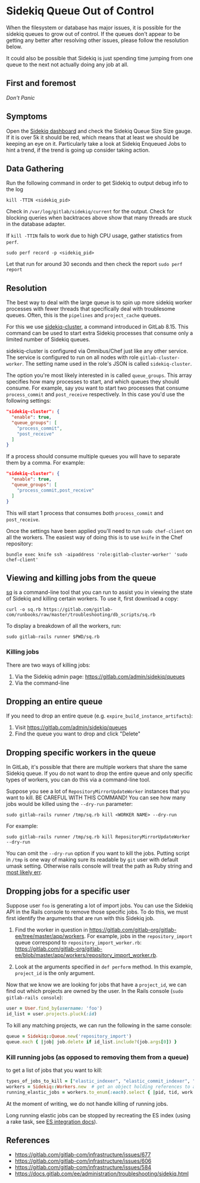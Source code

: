 # Sidekiq Queue Out of Control

When the filesystem or database has major issues, it is possible
for the sidekiq queues to grow out of control. If the queues don't appear
to be getting any better after resolving other issues, please follow
the resolution below.

It could also be possible that Sidekiq is just spending time jumping from one
queue to the next not actually doing any job at all.

## First and foremost

*Don't Panic*

## Symptoms

Open the [Sidekiq dashboard](http://dashboards.gitlab.net/dashboard/db/sidekiq-stats)
and check the Sidekiq Queue Size Size gauge. If it is over 5k it should be red, which
means that at least we should be keeping an eye on it.
Particularly take a look at Sidekiq Enqueued Jobs to hint a trend, if the trend
is going up consider taking action.

## Data Gathering

Run the following command in order to get Sidekiq to output debug info to the log

```
kill -TTIN <sidekiq_pid>
```

Check in `/var/log/gitlab/sidekiq/current` for the output. Check for blocking
queries when backtraces above show that many threads are stuck in the database adapter.

If `kill -TTIN` fails to work due to high CPU usage, gather statistics from `perf`.

```
sudo perf record -p <sidekiq_pid>
```

Let that run for around 30 seconds and then check the report `sudo perf report`

## Resolution

The best way to deal with the large queue is to spin up more sidekiq worker
processes with fewer threads that specifically deal with troublesome queues.
Often, this is the `pipelines` and `project_cache` queues.

For this we use
[sidekiq-cluster](http://docs.gitlab.com/ee/administration/operations/extra_sidekiq_processes.html),
a command introduced in GitLab 8.15. This command can be used to start extra
Sidekiq processes that consume only a limited number of Sidekiq queues.

sidekiq-cluster is configured via Omnibus/Chef just like any other service. The
service is configured to run on all nodes with role `gitlab-cluster-worker`. The
setting name used in the role's JSON is called `sidekiq-cluster`.

The option you're most likely interested in is called `queue_groups`. This
array specifies how many processes to start, and which queues they should
consume. For example, say you want to start two processes that consume
`process_commit` and `post_receive` respectively. In this case you'd use the
following settings:

```json
"sidekiq-cluster": {
  "enable": true,
  "queue_groups": [
    "process_commit",
    "post_receive"
  ]
}
```

If a process should consume multiple queues you will have to separate them by a
comma. For example:

```json
"sidekiq-cluster": {
  "enable": true,
  "queue_groups": [
    "process_commit,post_receive"
  ]
}
```

This will start 1 process that consumes _both_ `process_commit` and
`post_receive`.

Once the settings have been applied you'll need to run `sudo chef-client` on all
the workers. The easiest way of doing this is to use `knife` in the Chef
repository:

```
bundle exec knife ssh -aipaddress 'role:gitlab-cluster-worker' 'sudo chef-client'
```

## Viewing and killing jobs from the queue

[sq](https://gitlab.com/gitlab-com/runbooks/raw/master/troubleshooting/db_scripts/sq.rb) is a command-line tool that you can run to
assist you in viewing the state of Sidekiq and killing certain workers. To use it,
first download a copy:

```
curl -o sq.rb https://gitlab.com/gitlab-com/runbooks/raw/master/troubleshooting/db_scripts/sq.rb
```

To display a breakdown of all the workers, run:

```
sudo gitlab-rails runner $PWD/sq.rb
```

### Killing jobs

There are two ways of killing jobs:

1. Via the Sidekiq admin page: https://gitlab.com/admin/sidekiq/queues
2. Via the command-line

## Dropping an entire queue

If you need to drop an entire queue (e.g. `expire_build_instance_artifacts`):

1. Visit https://gitlab.com/admin/sidekiq/queues
2. Find the queue you want to drop and click "Delete"

## Dropping specific workers in the queue

In GitLab, it's possible that there are multiple workers that share the same
Sidekiq queue. If you do not want to drop the entire queue and only specific
types of workers, you can do this via a command-line tool.

Suppose you see a lot of `RepositoryMirrorUpdateWorker` instances that you want to kill.
BE CAREFUL WITH THIS COMMAND! You can see how many jobs would be killed using the `--dry-run`
parameter:

```
sudo gitlab-rails runner /tmp/sq.rb kill <WORKER NAME> --dry-run
```

For example:

```
sudo gitlab-rails runner /tmp/sq.rb kill RepositoryMirrorUpdateWorker --dry-run
```

You can omit the `--dry-run` option if you want to kill the jobs.
Putting script in `/tmp` is one way of making sure its readable by `git` user
with default umask setting. Otherwise rails console will treat the path as
Ruby string and [most likely err](https://github.com/rails/rails/blob/v4.2.8/railties/lib/rails/commands/runner.rb#L58-L63).

## Dropping jobs for a specific user

Suppose user `foo` is generating a lot of import jobs. You can use the Sidekiq
API in the Rails console to remove those specific jobs. To do this, we must
first identify the arguments that are run with this Sidekiq job.

1. Find the worker in question in https://gitlab.com/gitlab-org/gitlab-ee/tree/master/app/workers.
For example, jobs in the `repository_import` queue correspond to `repository_import_worker.rb`: https://gitlab.com/gitlab-org/gitlab-ee/blob/master/app/workers/repository_import_worker.rb.

2. Look at the arguments specified in `def perform` method. In this example,
   `project_id` is the only argument.

Now that we know we are looking for jobs that have a `project_id`, we can find out which
projects are owned by the user. In the Rails console (`sudo gitlab-rails console`):

```ruby
user = User.find_by(username: 'foo')
id_list = user.projects.pluck(:id)
```

To kill any matching projects, we can run the following in the same console:

```ruby
queue = Sidekiq::Queue.new('repository_import')
queue.each { |job| job.delete if id_list.include?(job.args[0]) }
```

### Kill running jobs (as opposed to removing them from a queue) ###

to get a list of jobs that you want to kill:
```ruby
types_of_jobs_to_kill = ["elastic_indexer", "elastic_commit_indexer", "elastic_namespace_indexer"]
workers = Sidekiq::Workers.new  # get an object holding references to all running jobs, see sidekiq docs for more info
running_elastic_jobs = workers.to_enum(:each).select { |pid, tid, work| types_of_jobs_to_kill.include?(work["queue"]) }
```

At the moment of writing, we do not handle killing of running jobs.

Long running elastic jobs can be stopped by recreating the ES index (using a rake task, see [ES integration docs](https://docs.gitlab.com/ee/integration/elasticsearch.html)).

## References

* https://gitlab.com/gitlab-com/infrastructure/issues/677
* https://gitlab.com/gitlab-com/infrastructure/issues/606
* https://gitlab.com/gitlab-com/infrastructure/issues/584
* https://docs.gitlab.com/ee/administration/troubleshooting/sidekiq.html
